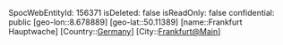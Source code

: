 ﻿---
location: [50.11389,8.678889]
type: Station
tags:
- geo/Station

---
SpocWebEntityId: 156371
isDeleted: false
isReadOnly: false
confidential: public
[geo-lon::8.678889]
[geo-lat::50.11389]
[name::Frankfurt Hauptwache]
[Country::[Germany](geo/Continent/Europe/Germany.md)]
[City::[Frankfurt@Main](geo/Continent/Europe/Germany/Hessen/Frankfurt@Main.md)]

